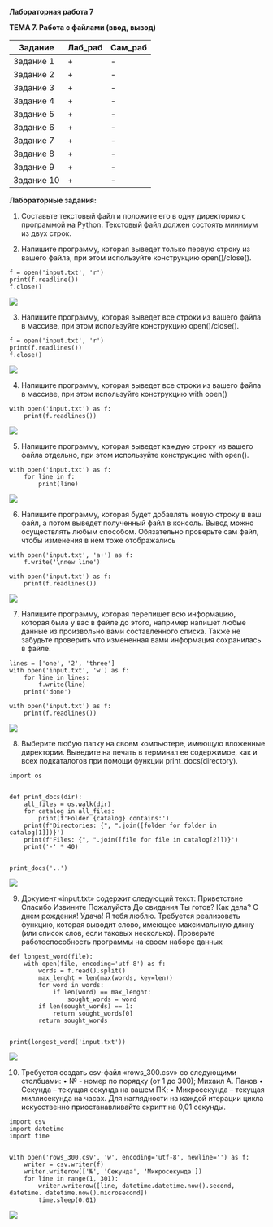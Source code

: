 ﻿**Лабораторная работа 7**

**ТЕМА 7. Работа с файлами (ввод, вывод)**

| Задание    | Лаб_раб | Сам_раб |
|------------|---------|---------|
| Задание 1  | +       | -       |
| Задание 2  | +       | -       |
| Задание 3  | +       | -       |
| Задание 4  | +       | -       |
| Задание 5  | +       | -       |
| Задание 6  | +       | -       |
| Задание 7  | +       | -       |
| Задание 8  | +       | -       |
| Задание 9  | +       | -       |
| Задание 10 | +       | -       |

**Лабораторные задания:**

1) Составьте текстовый файл и положите его в одну директорию с
   программой на Python. Текстовый файл должен состоять минимум из
   двух строк.

2) Напишите программу, которая выведет только первую строку из
   вашего файла, при этом используйте конструкцию open()/close().
```
f = open('input.txt', 'r')
print(f.readline())
f.close()
```
![](https://github.com/polinati4444/labs/blob/%D0%A2%D0%B5%D0%BC%D0%B0_7/2.png)

3) Напишите программу, которая выведет все строки из вашего файла в
   массиве, при этом используйте конструкцию open()/close().
```
f = open('input.txt', 'r')
print(f.readlines())
f.close()

```
![](https://github.com/polinati4444/labs/blob/%D0%A2%D0%B5%D0%BC%D0%B0_7/3.png)

4) Напишите программу, которая выведет все строки из вашего файла в
   массиве, при этом используйте конструкцию with open()
```
with open('input.txt') as f:
    print(f.readlines())
```
![](https://github.com/polinati4444/labs/blob/%D0%A2%D0%B5%D0%BC%D0%B0_7/4.png)

5) Напишите программу, которая выведет каждую строку из вашего
   файла отдельно, при этом используйте конструкцию with open().
```
with open('input.txt') as f:
    for line in f:
        print(line)
```
![](https://github.com/polinati4444/labs/blob/%D0%A2%D0%B5%D0%BC%D0%B0_7/5.png)

6) Напишите программу, которая будет добавлять новую строку в ваш
   файл, а потом выведет полученный файл в консоль. Вывод можно
   осуществлять любым способом. Обязательно проверьте сам файл,
   чтобы изменения в нем тоже отображались
```
with open('input.txt', 'a+') as f:
    f.write('\nnew line')

with open('input.txt') as f:
    print(f.readlines())

```
![](https://github.com/polinati4444/labs/blob/%D0%A2%D0%B5%D0%BC%D0%B0_7/6.png)

7) Напишите программу, которая перепишет всю информацию, которая
   была у вас в файле до этого, например напишет любые данные из
   произвольно вами составленного списка. Также не забудьте проверить
   что измененная вами информация сохранилась в файле.
```
lines = ['one', '2', 'three']
with open('input.txt', 'w') as f:
    for line in lines:
        f.write(line)
    print('done')

with open('input.txt') as f:
    print(f.readlines())
```
![](https://github.com/polinati4444/labs/blob/%D0%A2%D0%B5%D0%BC%D0%B0_7/7.png)

8) Выберите любую папку на своем компьютере, имеющую вложенные
   директории. Выведите на печать в терминал ее содержимое, как и всех
   подкаталогов при помощи функции print_docs(directory).
```
import os


def print_docs(dir):
    all_files = os.walk(dir)
    for catalog in all_files:
        print(f'Folder {catalog} contains:')
    print(f'Directories: {", ".join([folder for folder in catalog[1]])}')
    print(f'Files: {", ".join([file for file in catalog[2]])}')
    print('-' * 40)


print_docs('..')

```
![](https://github.com/polinati4444/labs/blob/%D0%A2%D0%B5%D0%BC%D0%B0_7/8.png)

9) Документ «input.txt» содержит следующий текст:
   Приветствие
   Спасибо
   Извините
   Пожалуйста
   До свидания
   Ты готов?
   Как дела?
   С днем рождения!
   Удача!
   Я тебя люблю.
   Требуется реализовать функцию, которая выводит слово, имеющее
   максимальную длину (или список слов, если таковых несколько).
   Проверьте работоспособность программы на своем наборе данных
```
def longest_word(file):
    with open(file, encoding='utf-8') as f:
        words = f.read().split()
        max_lenght = len(max(words, key=len))
        for word in words:
            if len(word) == max_lenght:
                sought_words = word
        if len(sought_words) == 1:
            return sought_words[0]
        return sought_words


print(longest_word('input.txt'))

```
![](https://github.com/polinati4444/labs/blob/%D0%A2%D0%B5%D0%BC%D0%B0_7/9.png)

10) Требуется создать csv-файл «rows_300.csv» со следующими
    столбцами:
    • № - номер по порядку (от 1 до 300);
    Михаил А. Панов
    • Секунда – текущая секунда на вашем ПК;
    • Микросекунда – текущая миллисекунда на часах.
    Для наглядности на каждой итерации цикла искусственно
    приостанавливайте скрипт на 0,01 секунды.
```
import csv
import datetime
import time


with open('rows_300.csv', 'w', encoding='utf-8', newline='') as f:
    writer = csv.writer(f)
    writer.writerow(['№', 'Секунда', 'Микросекунда'])
    for line in range(1, 301):
        writer.writerow([line, datetime.datetime.now().second, datetime. datetime.now().microsecond])
        time.sleep(0.01)
```
![](https://github.com/polinati4444/labs/blob/%D0%A2%D0%B5%D0%BC%D0%B0_7/10.png)
